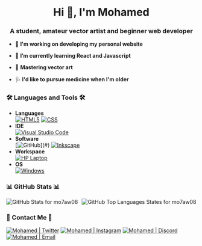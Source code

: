 <h1 align="center">Hi 👋, I'm Mohamed</h1>
<h3 align="center">A student, amateur vector artist and beginner web developer</h3>

- 🔭 **I'm working on developing my personal website**  

- 🌱 **I’m currently learning React and Javascript**

- 🎨 **Mastering vector art**

- 🩺 **I'd like to pursue medicine when I'm older**

### 🛠️ Languages and Tools 🛠️

*   **Languages**  
    [![HTML5](https://img.shields.io/badge/html5-%23E34F26.svg?style=for-the-badge&logo=html5&logoColor=white)](#) [![CSS](https://img.shields.io/badge/css3-%231572B6.svg?style=for-the-badge&logo=css3&logoColor=white)](#)
*   **IDE**  
    [![Visual Studio Code](https://img.shields.io/badge/VisualStudioCode-0078d7.svg?style=for-the-badge&logo=visual-studio-code&logoColor=white)](#)
*   **Software**  
    [![GitHub](https://img.shields.io/badge/github-%23121011.svg?style=for-the-badge&logo=github&logoColor=white")](#) [![Inkscape](https://img.shields.io/badge/Inkscape-000000?style=for-the-badge&logo=Inkscape&logoColor=white)](#)
*   **Workspace**  
    [![HP Laptop](https://img.shields.io/badge/hp-laptop-0096D6?style=for-the-badge&logo=hp&logoColor=white)](#)
*   **OS**  
    [![Windows](https://img.shields.io/badge/Windows-0078D6?style=for-the-badge&logo=windows&logoColor=white)](#)

### 📊 GitHub Stats 📊

<p><img align="left" src="https://github-readme-stats.vercel.app/api?username=mo7aw08&;show_icons=true&include_all_commits=true&count_private=true&layout=compact&show_icons=true&title_color=0096c7&text_color=48cae4&icon_color=ade8f4&border_color=000000&bg_color=001233" alt="GitHub Stats for mo7aw08">
<img align="right" src="https://github-readme-stats.vercel.app/api/top-langs?username=mo7aw08&show_icons=true&locale=en&layout=compact&title_color=0096c7&text_color=48cae4&icon_color=ade8f4&border_color=000000&bg_color=001233" alt="GitHub Top Languages States for mo7aw08"></p>
<br>


### 📱 Contact Me 📱

[![Mohamed | Twitter](https://img.shields.io/badge/Twitter-1DA1F2?style=for-the-badge&logo=twitter&logoColor=white)](https://twitter.com/MohamedAwadalk3) [![Mohamed | Instagram](https://img.shields.io/badge/Instagram-E4405F?style=for-the-badge&logo=instagram&logoColor=white)](https://www.instagram.com/mohamed_awadalkarim/) [![Mohamed | Discord](https://img.shields.io/badge/Discord-7289DA?style=for-the-badge&logo=discord&logoColor=white)](https://discord.com/users/725696142800715846) [![Mohamed | Email](https://img.shields.io/badge/Gmail-D14836?style=for-the-badge&logo=gmail&logoColor=white)](mailto:mohamedawadalkarim57@gmail.com)
